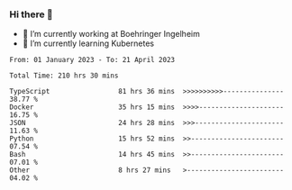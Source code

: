 ### Hi there 👋
- 🔭 I’m currently working at Boehringer Ingelheim
- 🌱 I’m currently learning Kubernetes

 
<!--START_SECTION:waka-->

```text
From: 01 January 2023 - To: 21 April 2023

Total Time: 210 hrs 30 mins

TypeScript                 81 hrs 36 mins  >>>>>>>>>>---------------   38.77 %
Docker                     35 hrs 15 mins  >>>>---------------------   16.75 %
JSON                       24 hrs 28 mins  >>>----------------------   11.63 %
Python                     15 hrs 52 mins  >>-----------------------   07.54 %
Bash                       14 hrs 45 mins  >>-----------------------   07.01 %
Other                      8 hrs 27 mins   >------------------------   04.02 %
```

<!--END_SECTION:waka-->

 

